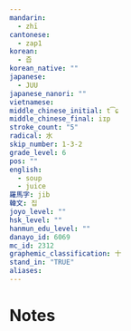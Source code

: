 ```yaml
---
mandarin:
  - zhī
cantonese:
  - zap1
korean:
  - 즙
korean_native: ""
japanese:
  - JUU
japanese_nanori: ""
vietnamese:
middle_chinese_initial: t͡ɕ
middle_chinese_final: iɪp
stroke_count: "5"
radical: 水
skip_number: 1-3-2
grade_level: 6
pos: ""
english:
  - soup
  - juice
羅馬字: jib
韓文: 집
joyo_level: ""
hsk_level: ""
hanmun_edu_level: ""
danayo_id: 6069
mc_id: 2312
graphemic_classification: 十
stand_in: "TRUE"
aliases:
---
```


# Notes
